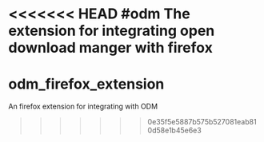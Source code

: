 <<<<<<< HEAD
#odm
The extension for integrating open download manger with firefox
=======
# odm_firefox_extension
An firefox extension for integrating with ODM
>>>>>>> 0e35f5e5887b575b527081eab810d58e1b45e6e3
